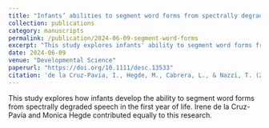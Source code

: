 ```yaml
---
title: "Infants’ abilities to segment word forms from spectrally degraded speech in the first year of life"
collection: publications
category: manuscripts
permalink: /publication/2024-06-09-segment-word-forms
excerpt: "This study explores infants' ability to segment word forms from spectrally degraded speech during the first year of life."
date: 2024-06-09
venue: "Developmental Science"
paperurl: "https://doi.org/10.1111/desc.13533"
citation: 'de la Cruz-Pavía, I., Hegde, M., Cabrera, L., & Nazzi, T. (2024). "Infants’ abilities to segment word forms from spectrally degraded speech in the first year of life." <i>Developmental Science</i>. doi: 10.1111/desc.13533'
---
```


This study explores how infants develop the ability to segment word forms from spectrally degraded speech in the first year of life. Irene de la Cruz-Pavía and Monica Hegde contributed equally to this research.
